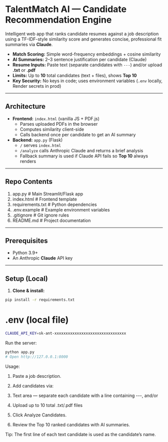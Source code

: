 # TalentMatch AI — Candidate Recommendation Engine

Intelligent web app that ranks candidate resumes against a job description using a TF-IDF-style similarity score and generates concise, professional fit summaries via **Claude**.

-  **Match Scoring:** Simple word-frequency embeddings + cosine similarity  
-  **AI Summaries:** 2–3 sentence justification per candidate (Claude)  
-  **Resume Inputs:** Paste text (separate candidates with `---`) and/or upload **.txt** or **.pdf**  
-  **Limits:** Up to **10** total candidates (text + files), shows **Top 10**  
- **Key Security:** No keys in code; uses environment variables (`.env` locally, Render secrets in prod)

---

## Architecture

- **Frontend:** `index.html` (vanilla JS + PDF.js)  
  - Parses uploaded PDFs in the browser  
  - Computes similarity client-side  
  - Calls backend once per candidate to get an AI summary
- **Backend:** `app.py` (Flask)  
  - `/` serves `index.html`  
  - `/analyze` calls Anthropic Claude and returns a brief analysis  
  - Fallback summary is used if Claude API fails so **Top 10** always renders

---

## Repo Contents

1. app.py  # Main Streamlit/Flask app
2. index.html  # Frontend template
3. requirements.txt  # Python dependencies
4. .env.example  # Example environment variables 
5. .gitignore  # Git ignore rules 
6. README.md  # Project documentation


---

## Prerequisites

- Python 3.9+  
- An Anthropic **Claude** API key

---

## Setup (Local)

1. **Clone & install:**
```bash
pip install -r requirements.txt
```


# .env (local file)
```bash
CLAUDE_API_KEY=sk-ant-xxxxxxxxxxxxxxxxxxxxxxxxxxxxxxxx
```


Run the server:
```bash
python app.py
# Open http://127.0.0.1:8000
```

Usage: 

1. Paste a job description.

2. Add candidates via:

3. Text area — separate each candidate with a line containing ---, and/or

4. Upload up to 10 total .txt/.pdf files

5. Click Analyze Candidates.

6. Review the Top 10 ranked candidates with AI summaries.

Tip: The first line of each text candidate is used as the candidate’s name.

